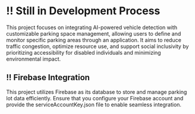 # !! Still in Development Process

This project focuses on integrating AI-powered vehicle detection with customizable parking space management, allowing users to define and monitor specific parking areas through an application.
It aims to reduce traffic congestion, optimize resource use, and support social inclusivity by prioritizing accessibility for disabled individuals and minimizing environmental impact.

## !! Firebase Integration
This project utilizes Firebase as its database to store and manage parking lot data efficiently. 
Ensure that you configure your Firebase account and provide the serviceAccountKey.json file to enable seamless integration.
